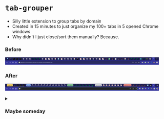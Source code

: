 # `tab-grouper`

- Silly little extension to group tabs by domain
- Created in 15 minutes to just organize my 100+ tabs in 5 opened Chrome windows
- Why didn't I just close/sort them manually? Because.

### Before
![before](media/before.png)

### After
![after](media/after.png)

<details>
  <summary>
    <h3>
      Maybe someday
    </h3>
  </summary>
  
- [ ] Option to remove duplicates
- [ ] Fancy group name extraction (`domain.com` -> `domain`)
- [ ] Group color extraction from tabs most common favicon
- [ ] Better UI
</details>
